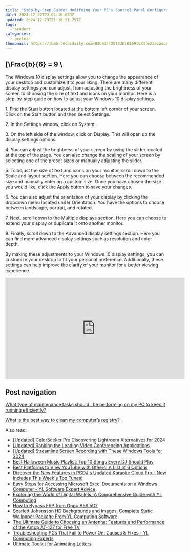 ```yaml
---
title: "Step-by-Step Guide: Modifying Your PC's Control Panel Configurations - YL Solutions"
date: 2024-12-22T23:04:16.633Z
updated: 2024-12-23T21:18:51.757Z
tags:
  - product
categories:
  - pcclean
thumbnail: https://thmb.techidaily.com/03b9d4f25f53b702691684fe2aacadda124f8e51ce8909742113d79362ddfedd.jpg
---
```


## \[\Frac{b}{6} = 9 \

The Windows 10 display settings allow you to change the appearance of your desktop and customize it to your liking. There are many different display settings you can adjust, from adjusting the brightness of your screen to choosing the size of text and icons on your monitor. Here is a step-by-step guide on how to adjust your Windows 10 display settings. 

1\. Find the Start button located at the bottom left corner of your screen. Click on the Start button and then select Settings.

2\. In the Settings window, click on System.

3\. On the left side of the window, click on Display. This will open up the display settings options. 

4\. You can adjust the brightness of your screen by using the slider located at the top of the page. You can also change the scaling of your screen by selecting one of the preset sizes or manually adjusting the slider.

5\. To adjust the size of text and icons on your monitor, scroll down to the Scale and layout section. Here you can choose between the recommended size and manually entering a custom size. Once you have chosen the size you would like, click the Apply button to save your changes.

6\. You can also adjust the orientation of your display by clicking the dropdown menu located under Orientation. You have the options to choose between landscape, portrait, and rotated.

7\. Next, scroll down to the Multiple displays section. Here you can choose to extend your display or duplicate it onto another monitor.

8\. Finally, scroll down to the Advanced display settings section. Here you can find more advanced display settings such as resolution and color depth. 

By making these adjustments to your Windows 10 display settings, you can customize your desktop to fit your personal preference. Additionally, these settings can help improve the clarity of your monitor for a better viewing experience.

<!-- affiliate ads begin -->
<iframe width="560" height="315" src="https://www.youtube.com/embed/LeKJBWb6Jhk?si=AnViizAPiIT1YCRA" title="YouTube video player" frameborder="0" allow="accelerometer; autoplay; clipboard-write; encrypted-media; gyroscope; picture-in-picture; web-share" referrerpolicy="strict-origin-when-cross-origin" allowfullscreen></iframe>
<!-- affiliate ads end -->

## Post navigation

[What type of maintenance tasks should I be performing on my PC to keep it running efficiently?](https://tools.techidaily.com/pcclean/products/)

[What is the best way to clean my computer’s registry?](https://tools.techidaily.com/pcclean/products/)

<ins class="adsbygoogle"
     style="display:block"
     data-ad-format="autorelaxed"
     data-ad-client="ca-pub-7571918770474297"
     data-ad-slot="1223367746"></ins>

<ins class="adsbygoogle"
     style="display:block"
     data-ad-client="ca-pub-7571918770474297"
     data-ad-slot="8358498916"
     data-ad-format="auto"
     data-full-width-responsive="true"></ins>

<span class="atpl-alsoreadstyle">Also read:</span>
<div><ul>
<li><a href="https://vp-tips.techidaily.com/updated-colorseeker-pro-discovering-lightroom-alternatives-for-2024/"><u>[Updated] ColorSeeker Pro Discovering Lightroom Alternatives for 2024</u></a></li>
<li><a href="https://remote-screen-capture.techidaily.com/updated-ranking-the-leading-video-conferencing-applications/"><u>[Updated] Ranking the Leading Video Conferencing Applications</u></a></li>
<li><a href="https://screen-mirroring-recording.techidaily.com/updated-streamline-screen-recording-with-these-windows-tools-for-2024/"><u>[Updated] Streamline Screen Recording with These Windows Tools for 2024</u></a></li>
<li><a href="https://win-updates.techidaily.com/best-halloween-music-playlist-top-10-songs-every-dj-should-play/"><u>Best Halloween Music Playlist: Top 10 Songs Every DJ Should Play</u></a></li>
<li><a href="https://discover-advanced.techidaily.com/best-platforms-to-view-youtube-with-others-a-list-of-6-options/"><u>Best Platforms to View YouTube with Others: A List of 6 Options</u></a></li>
<li><a href="https://win-updates.techidaily.com/discover-the-new-features-in-pcdjs-updated-karaoke-cloud-pro-now-includes-this-weeks-top-tunes/"><u>Discover the New Features in PCDJ's Updated Karaoke Cloud Pro - Now Includes This Week's Top Tunes!</u></a></li>
<li><a href="https://win-updates.techidaily.com/easy-steps-for-accessing-microsoft-excel-documents-on-a-windows-computer-yl-software-expert-advice/"><u>Easy Steps for Accessing Microsoft Excel Documents on a Windows Computer - YL Software Expert Advice</u></a></li>
<li><a href="https://win-updates.techidaily.com/exploring-the-world-of-digital-wallets-a-comprehensive-guide-with-yl-computing/"><u>Exploring the World of Digital Wallets: A Comprehensive Guide with YL Computing</u></a></li>
<li><a href="https://android-frp.techidaily.com/how-to-bypass-frp-from-oppo-a59-5g-by-drfone-android/"><u>How to Bypass FRP from Oppo A59 5G?</u></a></li>
<li><a href="https://win-updates.techidaily.com/scarlett-johansson-hd-backgrounds-and-images-complete-static-wallpaper-package-from-yl-computing-software/"><u>Scarlett Johansson HD Backgrounds and Images: Complete Static Wallpaper Package From YL Computing Software</u></a></li>
<li><a href="https://buynow-tips.techidaily.com/the-ultimate-guide-to-choosing-an-antenna-features-and-performance-of-the-antop-at-127-for-free-tv/"><u>The Ultimate Guide to Choosing an Antenna: Features and Performance of the Antop AT-127 for Free TV</u></a></li>
<li><a href="https://win-updates.techidaily.com/troubleshooting-pcs-that-fail-to-power-on-causes-and-fixes-yl-computing-experts/"><u>Troubleshooting PCs That Fail to Power On: Causes & Fixes - YL Computing Experts</u></a></li>
<li><a href="https://extra-resources.techidaily.com/ultimate-toolkit-for-animating-letters/"><u>Ultimate Toolkit for Animating Letters</u></a></li>
</ul></div>

